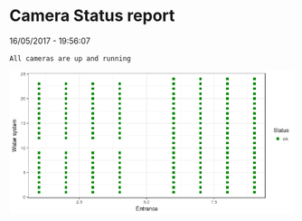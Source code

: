 Camera Status report
================
16/05/2017 - 19:56:07

    All cameras are up and running

![](camreport_files/figure-markdown_github/unnamed-chunk-2-1.png)
